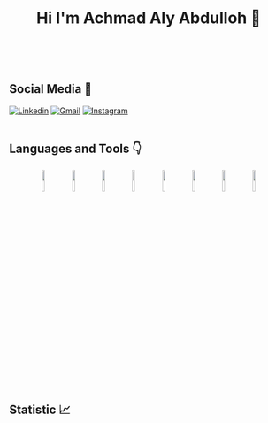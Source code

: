<h1 align="center">Hi I'm Achmad Aly Abdulloh 👋</h1>
<br><br><br>

## Social Media 📌
[![Linkedin](https://img.shields.io/badge/-LinkedIn-blue?style=plastic&logo=Linkedin&logoColor=white)](https://www.linkedin.com/in/achmad-aly-abdulloh-975035221/)
[![Gmail](https://img.shields.io/badge/-Gmail-c14438?style=plastic&labelColor=fff&logo=Gmail&logoColor=c4302b)](mailto:achmadalyabdulloh@gmail.com)
[![Instagram](https://img.shields.io/badge/-Instagram-e4405f?style=plastic&labelColor=e4405f&logo=instagram&logoColor=white)](https://www.instagram.com/achmd_aly)
<br><br>

## Languages and Tools 👇

<p align="center">
<img width="10%" src="https://www.vectorlogo.zone/logos/php/php-ar21.svg">
<img width="10%" src="https://www.vectorlogo.zone/logos/laravel/laravel-ar21.svg">
<img width="10%" src="https://www.vectorlogo.zone/logos/python/python-ar21.svg">
<img width="10%" src="https://www.vectorlogo.zone/logos/java/java-ar21.svg">
<!-- <img width="10%" src="https://www.vectorlogo.zone/logos/flutterio/flutterio-ar21.svg">
<img width="10%" src="https://www.vectorlogo.zone/logos/android/android-ar21.svg"> -->
<img width="10%" src="https://www.vectorlogo.zone/logos/javascript/javascript-ar21.svg">
<img width="10%" src="https://www.vectorlogo.zone/logos/angular/angular-ar21.svg">
<img width="10%" src="https://www.vectorlogo.zone/logos/mysql/mysql-ar21.svg">
<img width="10%" src="https://www.vectorlogo.zone/logos/git-scm/git-scm-ar21.svg">
</p>

## Statistic 📈

